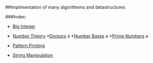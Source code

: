 ##Implimentation of many algorithems and datastructures

###Index:

* [Big Integer](https://github.com/SH-anonta/CPP-Code-Snippets/tree/master/Big%20Integer)

*  [Number Theory](https://github.com/SH-anonta/CPP-Code-Snippets/tree/master/Number%20Theory)
   *[Divisors](https://github.com/SH-anonta/CPP-Code-Snippets/tree/master/Number%20Theory/Divisors) a
   *[Number Bases](https://github.com/SH-anonta/CPP-Code-Snippets/tree/master/Number%20Theory/Number%20Bases) a
   *[Prime Numbers](https://github.com/SH-anonta/CPP-Code-Snippets/tree/master/Number%20Theory/Prime%20Numbers) a

* [Pattern Printing](https://github.com/SH-anonta/CPP-Code-Snippets/tree/master/Pattern%20Printing)
* [String Manipulation](https://github.com/SH-anonta/CPP-Code-Snippets/tree/master/String%20Manipulation)
